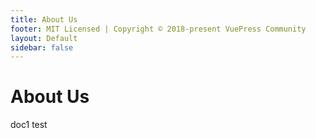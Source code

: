 ```yaml
---
title: About Us
footer: MIT Licensed | Copyright © 2018-present VuePress Community
layout: Default
sidebar: false
---
```


# About Us
doc1 test
